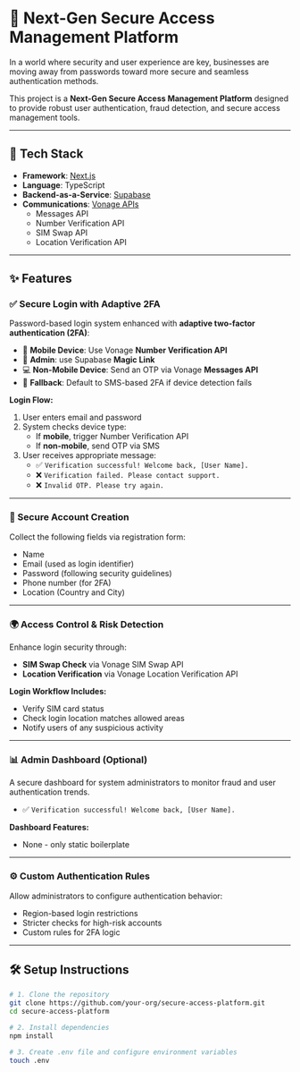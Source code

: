 # 🔐 Next-Gen Secure Access Management Platform

In a world where security and user experience are key, businesses are moving away from passwords toward more secure and seamless authentication methods.

This project is a **Next-Gen Secure Access Management Platform** designed to provide robust user authentication, fraud detection, and secure access management tools.

---

## 🚀 Tech Stack

- **Framework**: [Next.js](https://nextjs.org/)
- **Language**: TypeScript
- **Backend-as-a-Service**: [Supabase](https://supabase.com/)
- **Communications**: [Vonage APIs](https://developer.vonage.com/)  
  - Messages API  
  - Number Verification API  
  - SIM Swap API  
  - Location Verification API

---

## ✨ Features

### ✅ Secure Login with Adaptive 2FA

Password-based login system enhanced with **adaptive two-factor authentication (2FA)**:

- 📱 **Mobile Device**: Use Vonage **Number Verification API**
- 👤 **Admin**: use Supabase **Magic Link** 
- 💻 **Non-Mobile Device**: Send an OTP via Vonage **Messages API**
- 🔄 **Fallback**: Default to SMS-based 2FA if device detection fails

**Login Flow:**

1. User enters email and password
2. System checks device type:
   - If **mobile**, trigger Number Verification API
   - If **non-mobile**, send OTP via SMS
3. User receives appropriate message:
   - ✅ `Verification successful! Welcome back, [User Name].`
   - ❌ `Verification failed. Please contact support.`
   - ❌ `Invalid OTP. Please try again.`

---

### 👤 Secure Account Creation

Collect the following fields via registration form:

- Name
- Email (used as login identifier)
- Password (following security guidelines)
- Phone number (for 2FA)
- Location (Country and City)

---

### 🌍 Access Control & Risk Detection

Enhance login security through:

- **SIM Swap Check** via Vonage SIM Swap API
- **Location Verification** via Vonage Location Verification API

**Login Workflow Includes:**

- Verify SIM card status
- Check login location matches allowed areas
- Notify users of any suspicious activity

---

### 📊 Admin Dashboard (Optional)

A secure dashboard for system administrators to monitor fraud and user authentication trends.
- ✅ `Verification successful! Welcome back, [User Name].`

**Dashboard Features:**
- None - only static boilerplate
  
---


### ⚙️ Custom Authentication Rules

Allow administrators to configure authentication behavior:

- Region-based login restrictions
- Stricter checks for high-risk accounts
- Custom rules for 2FA logic

---

## 🛠️ Setup Instructions

```bash
# 1. Clone the repository
git clone https://github.com/your-org/secure-access-platform.git
cd secure-access-platform

# 2. Install dependencies
npm install

# 3. Create .env file and configure environment variables
touch .env
